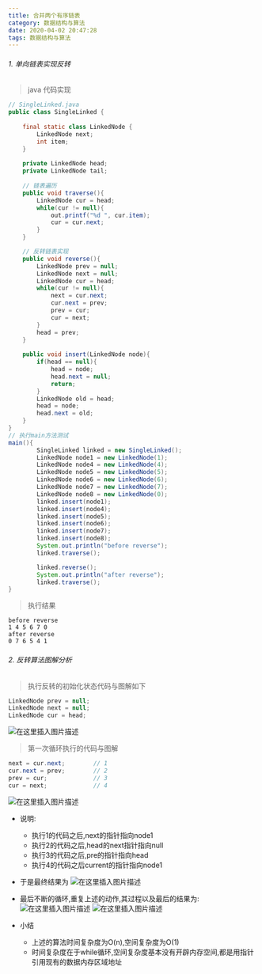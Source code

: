```yaml
---
title: 合并两个有序链表
category: 数据结构与算法
date: 2020-04-02 20:47:28
tags: 数据结构与算法
---
```


<!-- more -->



###### 1. 单向链表实现反转
> java 代码实现

```java
// SingleLinked.java
public class SingleLinked {
	
	final static class LinkedNode {
		LinkedNode next;
		int item;
	}
	
	private LinkedNode head;
	private LinkedNode tail;
	
	// 链表遍历
	public void traverse(){
		LinkedNode cur = head;
		while(cur != null){
			out.printf("%d ", cur.item);
			cur = cur.next;
		}
	}	

	// 反转链表实现
	public void reverse(){
		LinkedNode prev = null;
		LinkedNode next = null;
		LinkedNode cur = head;
		while(cur != null){
			next = cur.next;
			cur.next = prev;
			prev = cur;
			cur = next;
		}
		head = prev;
	}
	
	public void insert(LinkedNode node){
		if(head == null){
			head = node;
			head.next = null;
			return;
		}
		LinkedNode old = head;
		head = node;
		head.next = old;
	}
}
// 执行main方法测试
main(){
		SingleLinked linked = new SingleLinked();
		LinkedNode node1 = new LinkedNode(1);
		LinkedNode node4 = new LinkedNode(4);
        LinkedNode node5 = new LinkedNode(5);
        LinkedNode node6 = new LinkedNode(6);
        LinkedNode node7 = new LinkedNode(7);
        LinkedNode node8 = new LinkedNode(0);
        linked.insert(node1);
        linked.insert(node4);
        linked.insert(node5);
        linked.insert(node6);
        linked.insert(node7);
        linked.insert(node8);
        System.out.println("before reverse");
        linked.traverse();

        linked.reverse();
        System.out.println("after reverse");
        linked.traverse();
}
```

> 执行结果

```text
before reverse
1 4 5 6 7 0 
after reverse
0 7 6 5 4 1 
```

###### 2. 反转算法图解分析
> 执行反转的初始化状态代码与图解如下

```java
LinkedNode prev = null;
LinkedNode next = null;
LinkedNode cur = head;
```
![在这里插入图片描述](https://img-blog.csdnimg.cn/20200207215728963.png?x-oss-process=image/watermark,type_ZmFuZ3poZW5naGVpdGk,shadow_10,text_aHR0cHM6Ly9ibG9nLmNzZG4ubmV0L3dpbmRfNjAy,size_16,color_FFFFFF,t_70)

> 第一次循环执行的代码与图解

```java
next = cur.next;		// 1
cur.next = prev;		// 2
prev = cur;				// 3
cur = next;				// 4
```

![在这里插入图片描述](https://img-blog.csdnimg.cn/20200207220216370.png?x-oss-process=image/watermark,type_ZmFuZ3poZW5naGVpdGk,shadow_10,text_aHR0cHM6Ly9ibG9nLmNzZG4ubmV0L3dpbmRfNjAy,size_16,color_FFFFFF,t_70)

- 说明:
	- 执行1的代码之后,next的指针指向node1
	- 执行2的代码之后,head的next指针指向null
	- 执行3的代码之后,pre的指针指向head
	- 执行4的代码之后current的指针指向node1

- 于是最终结果为
![在这里插入图片描述](https://img-blog.csdnimg.cn/20200207220439761.png?x-oss-process=image/watermark,type_ZmFuZ3poZW5naGVpdGk,shadow_10,text_aHR0cHM6Ly9ibG9nLmNzZG4ubmV0L3dpbmRfNjAy,size_16,color_FFFFFF,t_70)

- 最后不断的循环,重复上述的动作,其过程以及最后的结果为:
![在这里插入图片描述](https://img-blog.csdnimg.cn/20200207220704888.png?x-oss-process=image/watermark,type_ZmFuZ3poZW5naGVpdGk,shadow_10,text_aHR0cHM6Ly9ibG9nLmNzZG4ubmV0L3dpbmRfNjAy,size_16,color_FFFFFF,t_70)
![在这里插入图片描述](https://img-blog.csdnimg.cn/20200207220916455.png?x-oss-process=image/watermark,type_ZmFuZ3poZW5naGVpdGk,shadow_10,text_aHR0cHM6Ly9ibG9nLmNzZG4ubmV0L3dpbmRfNjAy,size_16,color_FFFFFF,t_70)

- 小结
	- 上述的算法时间复杂度为O(n),空间复杂度为O(1)
	- 时间复杂度在于while循环,空间复杂度基本没有开辟内存空间,都是用指针引用现有的数据内存区域地址